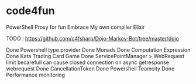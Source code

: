 # code4fun

﻿PowerShell
Proxy for fun
Embrace
My own compiler
Elixir

TODO : https://github.com/c4fsharp/Dojo-Markov-Bot/tree/master/dojo

Done Powershell type provider
Done Monads
Done Computation Expression
Done Kata Trading Card Game
Done ServicePointManager
	> WebRequest limit becarefull can cause closed connection on async getresponse webrequest
Done CancellationToken
Done Powershell Teamcity
Done Performance monitoring
